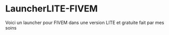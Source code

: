# LauncherLITE-FIVEM
Voici un launcher pour FIVEM dans une version LITE et gratuite fait par mes soins
